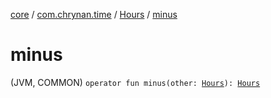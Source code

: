 [core](../../index.md) / [com.chrynan.time](../index.md) / [Hours](index.md) / [minus](./minus.md)

# minus

(JVM, COMMON) `operator fun minus(other: `[`Hours`](index.md)`): `[`Hours`](index.md)